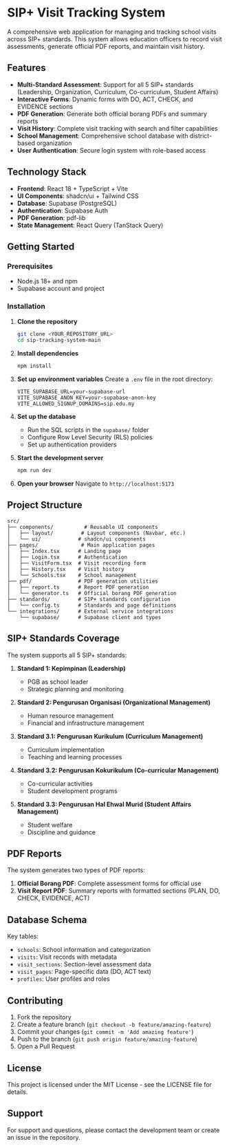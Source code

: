 # SIP+ Visit Tracking System

A comprehensive web application for managing and tracking school visits across SIP+ standards. This system allows education officers to record visit assessments, generate official PDF reports, and maintain visit history.

## Features

- **Multi-Standard Assessment**: Support for all 5 SIP+ standards (Leadership, Organization, Curriculum, Co-curriculum, Student Affairs)
- **Interactive Forms**: Dynamic forms with DO, ACT, CHECK, and EVIDENCE sections
- **PDF Generation**: Generate both official borang PDFs and summary reports
- **Visit History**: Complete visit tracking with search and filter capabilities
- **School Management**: Comprehensive school database with district-based organization
- **User Authentication**: Secure login system with role-based access

## Technology Stack

- **Frontend**: React 18 + TypeScript + Vite
- **UI Components**: shadcn/ui + Tailwind CSS
- **Database**: Supabase (PostgreSQL)
- **Authentication**: Supabase Auth
- **PDF Generation**: pdf-lib
- **State Management**: React Query (TanStack Query)

## Getting Started

### Prerequisites

- Node.js 18+ and npm
- Supabase account and project

### Installation

1. **Clone the repository**
   ```sh
   git clone <YOUR_REPOSITORY_URL>
   cd sip-tracking-system-main
   ```

2. **Install dependencies**
   ```sh
   npm install
   ```

3. **Set up environment variables**
   Create a `.env` file in the root directory:
   ```env
   VITE_SUPABASE_URL=your-supabase-url
   VITE_SUPABASE_ANON_KEY=your-supabase-anon-key
   VITE_ALLOWED_SIGNUP_DOMAINS=sip.edu.my
   ```

4. **Set up the database**
   - Run the SQL scripts in the `supabase/` folder
   - Configure Row Level Security (RLS) policies
   - Set up authentication providers

5. **Start the development server**
   ```sh
   npm run dev
   ```

6. **Open your browser**
   Navigate to `http://localhost:5173`

## Project Structure

```
src/
├── components/          # Reusable UI components
│   ├── layout/         # Layout components (Navbar, etc.)
│   └── ui/            # shadcn/ui components
├── pages/              # Main application pages
│   ├── Index.tsx      # Landing page
│   ├── Login.tsx      # Authentication
│   ├── VisitForm.tsx  # Visit recording form
│   ├── History.tsx    # Visit history
│   └── Schools.tsx    # School management
├── pdf/               # PDF generation utilities
│   ├── report.ts      # Report PDF generation
│   └── generator.ts   # Official borang PDF generation
├── standards/         # SIP+ standards configuration
│   └── config.ts      # Standards and page definitions
└── integrations/      # External service integrations
    └── supabase/      # Supabase client and types
```

## SIP+ Standards Coverage

The system supports all 5 SIP+ standards:

1. **Standard 1: Kepimpinan (Leadership)**
   - PGB as school leader
   - Strategic planning and monitoring

2. **Standard 2: Pengurusan Organisasi (Organizational Management)**
   - Human resource management
   - Financial and infrastructure management

3. **Standard 3.1: Pengurusan Kurikulum (Curriculum Management)**
   - Curriculum implementation
   - Teaching and learning processes

4. **Standard 3.2: Pengurusan Kokurikulum (Co-curricular Management)**
   - Co-curricular activities
   - Student development programs

5. **Standard 3.3: Pengurusan Hal Ehwal Murid (Student Affairs Management)**
   - Student welfare
   - Discipline and guidance

## PDF Reports

The system generates two types of PDF reports:

1. **Official Borang PDF**: Complete assessment forms for official use
2. **Visit Report PDF**: Summary reports with formatted sections (PLAN, DO, CHECK, EVIDENCE, ACT)

## Database Schema

Key tables:
- `schools`: School information and categorization
- `visits`: Visit records with metadata
- `visit_sections`: Section-level assessment data
- `visit_pages`: Page-specific data (DO, ACT text)
- `profiles`: User profiles and roles

## Contributing

1. Fork the repository
2. Create a feature branch (`git checkout -b feature/amazing-feature`)
3. Commit your changes (`git commit -m 'Add amazing feature'`)
4. Push to the branch (`git push origin feature/amazing-feature`)
5. Open a Pull Request

## License

This project is licensed under the MIT License - see the LICENSE file for details.

## Support

For support and questions, please contact the development team or create an issue in the repository.
